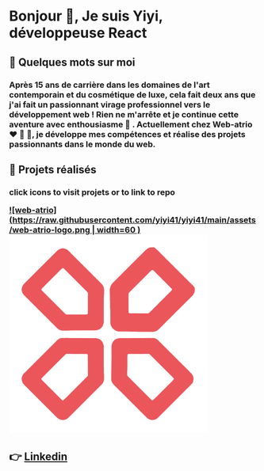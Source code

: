 <h1 align="left">Bonjour 🌈, Je suis Yiyi, développeuse React</h1>

<h2>👀 Quelques mots sur moi</h2>
  
<h3>Après 15 ans de carrière dans les domaines de l'art contemporain et du cosmétique de luxe, cela fait deux ans que j'ai fait un passionnant virage professionnel vers le développement web ! Rien ne m'arrête et je continue cette aventure avec enthousiasme 🚀 . Actuellement chez Web-atrio ❤️ 💛 💙, je développe mes compétences et réalise des projets passionnants dans le monde du web.</h2>

<h2> 👀 Projets réalisés</h2>

<h3>click icons to visit projets or to link to repo</p>



[![web-atrio](https://raw.githubusercontent.com/yiyi41/yiyi41/main/assets/web-atrio-logo.png | width=60 )](https://web-atrio.com/)
[![gamepad](https://raw.githubusercontent.com/yiyi41/yiyi41/main/assets/gampad-logo.png)](https://my-projet-gamepad.netlify.app/)



## 👉 [Linkedin](https://www.linkedin.com/in/yiyi-plantinet/)
